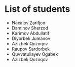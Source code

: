 # List of students
- Naxalov Zarifjon
- Daminov Sherzod
- Karimov Abdullatif
- Diyorbek Jumanov
- Azizbek Qozoqov
- Raupov Sardorbek
- Quvvatullayev Ogabek
- Azizbek Qozoqov
